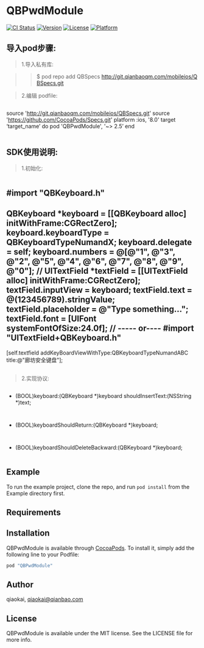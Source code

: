 # QBPwdModule

[![CI Status](http://img.shields.io/travis/qiaokai/QBPwdModule.svg?style=flat)](https://travis-ci.org/qiaokai/QBPwdModule)
[![Version](https://img.shields.io/cocoapods/v/QBPwdModule.svg?style=flat)](http://cocoapods.org/pods/QBPwdModule)
[![License](https://img.shields.io/cocoapods/l/QBPwdModule.svg?style=flat)](http://cocoapods.org/pods/QBPwdModule)
[![Platform](https://img.shields.io/cocoapods/p/QBPwdModule.svg?style=flat)](http://cocoapods.org/pods/QBPwdModule)

导入pod步骤:<br>
-------------

>1.导入私有库:<br>

>>$ pod repo add QBSpecs http://git.qianbaoqm.com/mobileios/QBSpecs.git<br>

>2.编辑 podfile:<br>

>>```
source 'http://git.qianbaoqm.com/mobileios/QBSpecs.git'
source 'https://github.com/CocoaPods/Specs.git'
platform :ios, '8.0'
target ‘target_name’ do
pod 'QBPwdModule', '~> 2.5’
end
>>```

SDK使用说明:<br>
---------------

>1.初始化:<br>

>>```
#import "QBKeyboard.h"
-------
QBKeyboard *keyboard = [[QBKeyboard alloc] initWithFrame:CGRectZero];
keyboard.keyboardType = QBKeyboardTypeNumandX;
keyboard.delegate = self;
keyboard.numbers = @[@"1", @"3", @"2", @"5", @"4", @"6", @"7", @"8", @"9", @"0"];
// 
UITextField *textField = [[UITextField alloc] initWithFrame:CGRectZero];
textField.inputView = keyboard;
textField.text = @(123456789).stringValue;
textField.placeholder = @"Type something…";
textField.font = [UIFont systemFontOfSize:24.0f];
//
----- or----
#import "UITextField+QBKeyboard.h"
--------
[self.textfield addKeyBoardViewWithType:QBKeyboardTypeNumandABC title:@"廊坊安全键盘"];
>>```

>2.实现协议:<br>

>>```
- (BOOL)keyboard:(QBKeyboard *)keyboard shouldInsertText:(NSString *)text;
>>```

>>```
- (BOOL)keyboardShouldReturn:(QBKeyboard *)keyboard;
>>```

>>```
- (BOOL)keyboardShouldDeleteBackward:(QBKeyboard *)keyboard;
>>```

## Example

To run the example project, clone the repo, and run `pod install` from the Example directory first.

## Requirements

## Installation

QBPwdModule is available through [CocoaPods](http://cocoapods.org). To install
it, simply add the following line to your Podfile:

```ruby
pod "QBPwdModule"
```

## Author

qiaokai, qiaokai@qianbao.com

## License

QBPwdModule is available under the MIT license. See the LICENSE file for more info.
